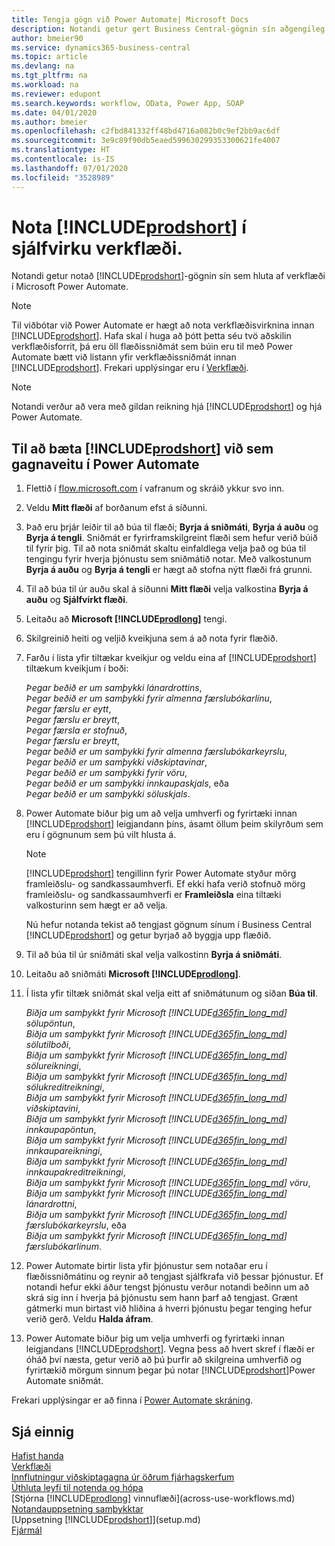 ```yaml
---
title: Tengja gögn við Power Automate| Microsoft Docs
description: Notandi getur gert Business Central-gögnin sín aðgengileg sem gagnaveitu og tiltekið OData vefslóð úr vefþjónustunni til að búa til sjálfvirkt verkflæði.
author: bmeier90
ms.service: dynamics365-business-central
ms.topic: article
ms.devlang: na
ms.tgt_pltfrm: na
ms.workload: na
ms.reviewer: edupont
ms.search.keywords: workflow, OData, Power App, SOAP
ms.date: 04/01/2020
ms.author: bmeier
ms.openlocfilehash: c2fbd841332ff48bd4716a082b0c9ef2bb9ac6df
ms.sourcegitcommit: 3e9c89f90db5eaed599630299353300621fe4007
ms.translationtype: HT
ms.contentlocale: is-IS
ms.lasthandoff: 07/01/2020
ms.locfileid: "3528989"
---
```

# <a name="using-prodshort-in-an-automated-workflow"></a>Nota [!INCLUDE[prodshort](includes/prodshort.md)] í sjálfvirku verkflæði.

Notandi getur notað [!INCLUDE[prodshort](includes/prodshort.md)]-gögnin sín sem hluta af verkflæði í Microsoft Power Automate.

> [!NOTE]
> Til viðbótar við Power Automate er hægt að nota verkflæðisvirknina innan [!INCLUDE[prodshort](includes/prodshort.md)]. Hafa skal í huga að þótt þetta séu tvö aðskilin verkflæðisforrit, þá eru öll flæðissniðmát sem búin eru til með Power Automate bætt við listann yfir verkflæðissniðmát innan [!INCLUDE[prodshort](includes/prodshort.md)]. Frekari upplýsingar eru í [Verkflæði](across-workflow.md).  

> [!NOTE]  
> Notandi verður að vera með gildan reikning hjá [!INCLUDE[prodshort](includes/prodshort.md)] og hjá Power Automate.  

## <a name="to-add-prodshort-as-a-data-source-in-power-automate"></a>Til að bæta [!INCLUDE[prodshort](includes/prodshort.md)] við sem gagnaveitu í Power Automate

1. Flettið í [flow.microsoft.com](https://flow.microsoft.com) í vafranum og skráið ykkur svo inn.
2. Veldu **Mitt flæði** af borðanum efst á síðunni.
3. Það eru þrjár leiðir til að búa til flæði; **Byrja á sniðmáti**, **Byrja á auðu** og **Byrja á tengli**. Sniðmát er fyrirframskilgreint flæði sem hefur verið búið til fyrir þig. Til að nota sniðmát skaltu einfaldlega velja það og búa til tengingu fyrir hverja þjónustu sem sniðmátið notar. Með valkostunum **Byrja á auðu** og **Byrja á tengli** er hægt að stofna nýtt flæði frá grunni.
4. Til að búa til úr auðu skal á síðunni **Mitt flæði** velja valkostina **Byrja á auðu** og **Sjálfvirkt flæði**.
5. Leitaðu að **Microsoft [!INCLUDE[prodlong](includes/prodlong.md)]** tengi.
6. Skilgreinið heiti og veljið kveikjuna sem á að nota fyrir flæðið.
7. Farðu í lista yfir tiltækar kveikjur og veldu eina af [!INCLUDE[prodshort](includes/prodshort.md)] tiltækum kveikjum í boði:  

    *Þegar beðið er um samþykki lánardrottins*,  
    *Þegar beðið er um samþykki fyrir almenna færslubókarlínu*,  
    *Þegar færslu er eytt*,  
    *Þegar færslu er breytt*,  
    *Þegar færsla er stofnuð*,  
    *Þegar færslu er breytt*,  
    *Þegar beðið er um samþykki fyrir almenna færslubókarkeyrslu*,  
    *Þegar beðið er um samþykki viðskiptavinar*,  
    *Þegar beðið er um samþykki fyrir vöru*,  
    *Þegar beðið er um samþykki innkaupaskjals*, eða  
    *Þegar beðið er um samþykki söluskjals*.

8. Power Automate biður þig um að velja umhverfi og fyrirtæki innan [!INCLUDE[prodshort](includes/prodshort.md)] leigjandann þíns, ásamt öllum þeim skilyrðum sem eru í gögnunum sem þú vilt hlusta á.

    > [!NOTE]
    > [!INCLUDE[prodshort](includes/prodshort.md)] tengillinn fyrir Power Automate styður mörg framleiðslu- og sandkassaumhverfi. Ef ekki hafa verið stofnuð mörg framleiðslu- og sandkassaumhverfi er **Framleiðsla** eina tiltæki valkosturinn sem hægt er að velja.  

    Nú hefur notanda tekist að tengjast gögnum sínum í Business Central [!INCLUDE[prodshort](includes/prodshort.md)] og getur byrjað að byggja upp flæðið.

9. Til að búa til úr sniðmáti skal velja valkostinn **Byrja á sniðmáti**.
10. Leitaðu að sniðmáti **Microsoft [!INCLUDE[prodlong](includes/prodlong.md)]**.
11. Í lista yfir tiltæk sniðmát skal velja eitt af sniðmátunum og síðan **Búa til**.  

    *Biðja um samþykkt fyrir Microsoft [!INCLUDE[d365fin_long_md](includes/d365fin_long_md.md)] sölupöntun*,  
    *Biðja um samþykkt fyrir Microsoft [!INCLUDE[d365fin_long_md](includes/d365fin_long_md.md)] sölutilboði*,  
    *Biðja um samþykkt fyrir Microsoft [!INCLUDE[d365fin_long_md](includes/d365fin_long_md.md)] sölureikningi*,  
    *Biðja um samþykkt fyrir Microsoft [!INCLUDE[d365fin_long_md](includes/d365fin_long_md.md)] sölukreditreikningi*,  
    *Biðja um samþykkt fyrir Microsoft [!INCLUDE[d365fin_long_md](includes/d365fin_long_md.md)] viðskiptavini*,  
    *Biðja um samþykkt fyrir Microsoft [!INCLUDE[d365fin_long_md](includes/d365fin_long_md.md)] innkaupapöntun*,  
    *Biðja um samþykkt fyrir Microsoft [!INCLUDE[d365fin_long_md](includes/d365fin_long_md.md)] innkaupareikningi*,  
    *Biðja um samþykkt fyrir Microsoft [!INCLUDE[d365fin_long_md](includes/d365fin_long_md.md)] innkaupakreditreikningi*,  
    *Biðja um samþykkt fyrir Microsoft [!INCLUDE[d365fin_long_md](includes/d365fin_long_md.md)] vöru*,  
    *Biðja um samþykkt fyrir Microsoft [!INCLUDE[d365fin_long_md](includes/d365fin_long_md.md)] lánardrottni*,  
    *Biðja um samþykkt fyrir Microsoft [!INCLUDE[d365fin_long_md](includes/d365fin_long_md.md)] færslubókarkeyrslu*, eða    
    *Biðja um samþykkt fyrir Microsoft [!INCLUDE[d365fin_long_md](includes/d365fin_long_md.md)] færslubókarlínum*.  
12. Power Automate birtir lista yfir þjónustur sem notaðar eru í flæðissniðmátinu og reynir að tengjast sjálfkrafa við þessar þjónustur. Ef notandi hefur ekki áður tengst þjónustu verður notandi beðinn um að skrá sig inn í hverja þá þjónustu sem hann þarf að tengjast. Grænt gátmerki mun birtast við hliðina á hverri þjónustu þegar tenging hefur verið gerð. Veldu **Halda áfram**.
13. Power Automate biður þig um velja umhverfi og fyrirtæki innan leigjandans [!INCLUDE[prodshort](includes/prodshort.md)]. Vegna þess að hvert skref í flæði er óháð því næsta, getur verið að þú þurfir að skilgreina umhverfið og fyrirtækið mörgum sinnum þegar þú notar [!INCLUDE[prodshort](includes/prodshort.md)]Power Automate sniðmát.

Frekari upplýsingar er að finna í [Power Automate skráning](/power-automate/getting-started).

## <a name="see-also"></a>Sjá einnig

[Hafist handa](product-get-started.md)  
[Verkflæði](across-workflow.md)  
[Innflutningur viðskiptagagna úr öðrum fjárhagskerfum](across-import-data-configuration-packages.md)  
[Úthluta leyfi til notenda og hópa](ui-define-granular-permissions.md)  
[Stjórna [!INCLUDE[prodlong](includes/prodlong.md)] vinnuflæði](across-use-workflows.md)  
[Notandauppsetning samþykktar](across-how-to-set-up-approval-users.md)  
[Uppsetning [!INCLUDE[prodshort](includes/prodshort.md)]](setup.md)  
[Fjármál](finance.md)  
